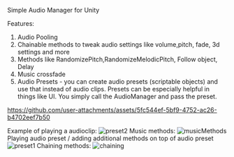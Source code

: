 Simple Audio Manager for Unity

Features:
1. Audio Pooling 
2. Chainable methods to tweak audio settings like volume,pitch, fade, 3d settings and more
3. Methods like RandomizePitch,RandomizeMelodicPitch, Follow object, Delay
4. Music crossfade
5. Audio Presets -  you can create audio presets (scriptable objects) and use that instead of audio clips.
Presets can be especially helpful in things like UI. You simply call the AudioManager and pass the preset.

https://github.com/user-attachments/assets/5fc544ef-5bf9-4752-ac26-b4702eef7b50

Example of playing a audioclip:
![preset2](https://github.com/user-attachments/assets/a5f51a6d-038b-40c1-83cd-025acadd2233)
Music methods:
![musicMethods](https://github.com/user-attachments/assets/cd8a10ed-2354-4d17-a5a8-735df43b1b74)
Playing audio preset / adding additional methods on top of audio preset
![preset1](https://github.com/user-attachments/assets/c8255954-d8fc-4f7d-84e0-5919eec78b7a)
Chaining methods:
![chaining](https://github.com/user-attachments/assets/2419ebad-96f6-409a-b201-82fd86986304)




